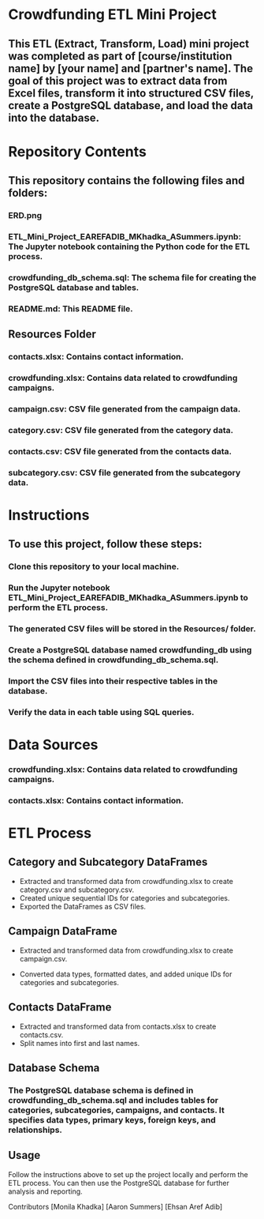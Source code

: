 # Crowdfunding ETL Mini Project

## This ETL (Extract, Transform, Load) mini project was completed as part of [course/institution name] by [your name] and [partner's name]. The goal of this project was to extract data from Excel files, transform it into structured CSV files, create a PostgreSQL database, and load the data into the database.


# Repository Contents

## This repository contains the following files and folders:

### ERD.png
### ETL_Mini_Project_EAREFADIB_MKhadka_ASummers.ipynb: The Jupyter notebook containing the Python code for the ETL process.
### crowdfunding_db_schema.sql: The schema file for creating the PostgreSQL database and tables.
### README.md: This README file.


## Resources Folder

### contacts.xlsx: Contains contact information.

### crowdfunding.xlsx: Contains data related to crowdfunding campaigns.

### campaign.csv: CSV file generated from the campaign data.

### category.csv: CSV file generated from the category data.

### contacts.csv: CSV file generated from the contacts data.

### subcategory.csv: CSV file generated from the subcategory data.


# Instructions

## To use this project, follow these steps:

### Clone this repository to your local machine.

### Run the Jupyter notebook ETL_Mini_Project_EAREFADIB_MKhadka_ASummers.ipynb to perform the ETL process.

### The generated CSV files will be stored in the Resources/ folder.

### Create a PostgreSQL database named crowdfunding_db using the schema defined in crowdfunding_db_schema.sql.

### Import the CSV files into their respective tables in the database.

### Verify the data in each table using SQL queries.


# Data Sources

### crowdfunding.xlsx: Contains data related to crowdfunding campaigns.

### contacts.xlsx: Contains contact information.

# ETL Process

##  Category and Subcategory DataFrames

-   Extracted and transformed data from crowdfunding.xlsx to create category.csv and subcategory.csv.
-   Created unique sequential IDs for categories and subcategories.
-   Exported the DataFrames as CSV files.

## Campaign DataFrame
-    Extracted and transformed data from crowdfunding.xlsx to create campaign.csv.

-    Converted data types, formatted dates, and added unique IDs for categories and subcategories.

## Contacts DataFrame
-    Extracted and transformed data from contacts.xlsx to create contacts.csv.
-    Split names into first and last names.


## Database Schema
###  The PostgreSQL database schema is defined in crowdfunding_db_schema.sql and includes tables for categories, subcategories, campaigns, and contacts. It specifies data types, primary keys, foreign keys, and relationships.

## Usage
Follow the instructions above to set up the project locally and perform the ETL process. You can then use the PostgreSQL database for further analysis and reporting.

Contributors
[Monila Khadka]
[Aaron Summers]
[Ehsan Aref Adib]
